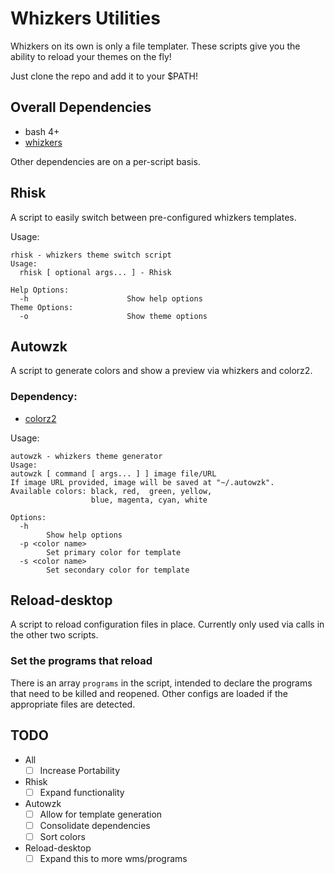 # Whizkers Utilities

Whizkers on its own is only a file templater. These scripts give you the ability to reload your themes on the fly!

Just clone the repo and add it to your $PATH!

## Overall Dependencies

* bash 4+
* [whizkers](https://github.com/metakirby5/whizkers)

Other dependencies are on a per-script basis.

## Rhisk

A script to easily switch between pre-configured whizkers templates.

Usage:

    rhisk - whizkers theme switch script
    Usage:
      rhisk [ optional args... ] - Rhisk

    Help Options:
      -h                      Show help options
    Theme Options:
      -o                      Show theme options

## Autowzk

A script to generate colors and show a preview via whizkers and colorz2.

### Dependency:
* [colorz2](https://github.com/metakirby5/colorz2)

Usage:

    autowzk - whizkers theme generator
    Usage:
    autowzk [ command [ args... ] ] image file/URL
    If image URL provided, image will be saved at "~/.autowzk".
    Available colors: black, red,  green, yellow,
                      blue, magenta, cyan, white

    Options:
      -h
            Show help options
      -p <color name>
            Set primary color for template
      -s <color name>
            Set secondary color for template

## Reload-desktop

A script to reload configuration files in place. Currently only used via calls in the other two scripts.

### Set the programs that reload

There is an array `programs` in the script, intended to declare the programs that need to be killed and reopened. Other configs are loaded if the appropriate files are detected.

## TODO

* All
	- [ ] Increase Portability

* Rhisk
    - [ ] Expand functionality

* Autowzk
	- [ ] Allow for template generation
	- [ ] Consolidate dependencies
	- [ ] Sort colors

* Reload-desktop
	- [ ] Expand this to more wms/programs
